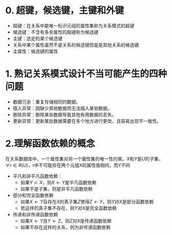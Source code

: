 # 0. 超键，候选键，主键和外键
- 超键：在关系中能唯一标识元组的属性集称为关系模式的超键
- 候选键：不含有多余属性的超键称为候选键
- 主键：选定的某个候选键
- 关系中某个属性虽然不是关系的候选键但是是其他关系的候选键
- 主属性：候选键的属性

# 1. 熟记关系模式设计不当可能产生的四种问题
- 数据冗余：重复存储相同的数据。
- 插入异常：因缺少其他数据而无法插入某些数据。
- 删除异常：删除某些数据导致其他有用数据的丢失。
- 更新异常：更新某些数据需要在多个地方进行更改，且容易出现不一致性。

# 2.理解函数依赖的概念

在关系数据库中，一个属性集对另一个属性集的唯一性约束。$X$和$Y$是$U$的子集，$\forall r \in R(U)$，r中不可能存在两个元组X的属性值相同，而Y不同

- 平凡和非平凡函数依赖：
  - 如果$Y \subset X$，则$X \leftarrow Y$是平凡函数依赖
  - 如果不是子集，则是非平凡函数依赖
- 部分和完全函数依赖
  - 如果$X \leftarrow Y$且存在$X$的真子集$Z$使得$Z \leftarrow Y$，则$Y$对$X$是部分函数依赖
  - 若这样的真子集不存在，则$Y$对$X$是完全函数依赖
- 传递和非传递函数依赖
  - 如果$X \leftarrow Y$且$Y \leftarrow Z$，则$Z$对$X$是传递函数依赖
  - 如果不存在这样的关系，则为非传递函数依赖